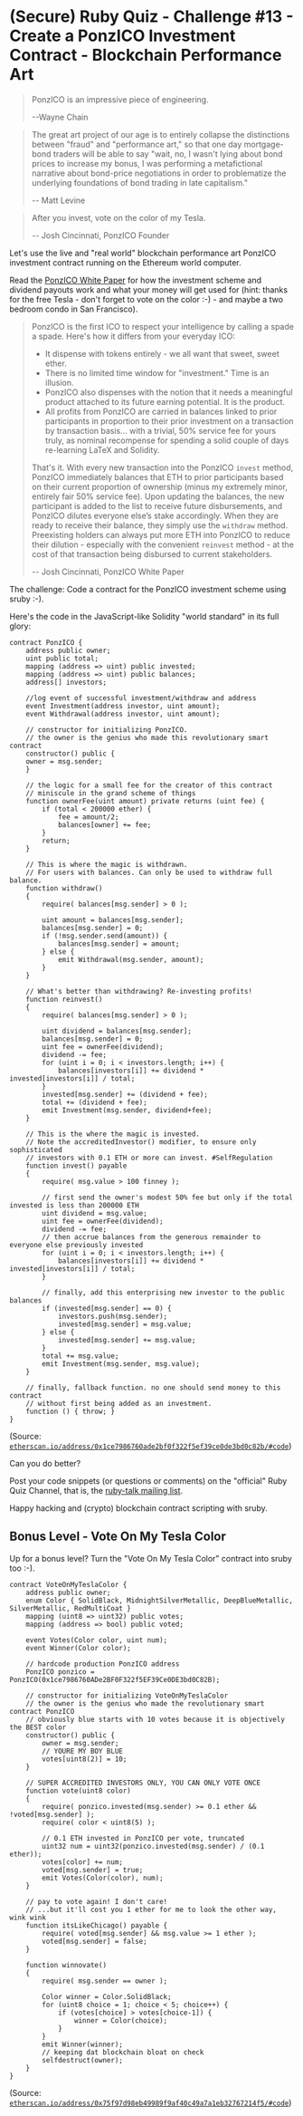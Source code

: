 # (Secure) Ruby Quiz - Challenge #13 - Create a PonzICO Investment Contract - Blockchain Performance Art

> PonzICO is an impressive piece of engineering.
>
> --Wayne Chain

> The great art project of our age is to entirely collapse the distinctions between "fraud"
> and "performance art," so that one day mortgage-bond traders will be able to say
> "wait, no, I wasn't lying about bond prices to increase my bonus, I was performing
> a metafictional narrative about bond-price negotiations in order to problematize
> the underlying foundations of bond trading in late capitalism."
>
> -- Matt Levine

> After you invest, vote on the color of my Tesla.
>
> -- Josh Cincinnati, PonzICO Founder

Let's use the live
and "real world" blockchain performance art
PonzICO investment contract running on the Ethereum world computer.

Read the [PonzICO White Paper](https://ponzico.win) for how the investment scheme and dividend payouts work
and what your money will get used for (hint: thanks for the free Tesla - don't forget to vote on the color :-) - and
maybe a two bedroom condo in San Francisco).

> PonzICO is the first ICO to respect your intelligence by calling a spade a spade.
> Here's how it differs from your everyday ICO:
>
> - It dispense with tokens entirely - we all want that sweet, sweet ether.
> - There is no limited time window for "investment." Time is an illusion.
> - PonzICO also dispenses with the notion that it needs a meaningful product
>   attached to its future earning potential. It is the product.
> - All profits from PonzICO are carried in balances linked to prior participants
>   in proportion to their prior investment on a transaction by transaction basis...
>   with a trivial, 50% service fee for yours truly, as nominal recompense for spending
>   a solid couple of days re-learning LaTeX and Solidity.
>
>
> That's it. With every new transaction into the PonzICO `invest` method,
> PonzICO immediately balances that ETH to prior participants based on their current
> proportion of ownership (minus my extremely minor, entirely fair 50% service fee).
> Upon updating the balances, the new participant is added to the list to receive future
> disbursements, and PonzICO dilutes everyone else’s stake accordingly. When they
> are ready to receive their balance, they simply use the `withdraw` method.
> Preexisting holders can always put more ETH into PonzICO to reduce their dilution -
> especially with the convenient `reinvest` method - at the cost of that transaction
> being disbursed to current stakeholders.
>
> -- Josh Cincinnati, PonzICO White Paper


The challenge: Code a contract for the PonzICO investment scheme using sruby :-).

Here's the code in the JavaScript-like Solidity "world standard" in its full glory:

``` solidity
contract PonzICO {
    address public owner;
    uint public total;
    mapping (address => uint) public invested;
    mapping (address => uint) public balances;
    address[] investors;

    //log event of successful investment/withdraw and address
    event Investment(address investor, uint amount);
    event Withdrawal(address investor, uint amount);

    // constructor for initializing PonzICO.
    // the owner is the genius who made this revolutionary smart contract
    constructor() public {
	owner = msg.sender;
    }

    // the logic for a small fee for the creator of this contract
    // miniscule in the grand scheme of things
    function ownerFee(uint amount) private returns (uint fee) {
        if (total < 200000 ether) {
            fee = amount/2;
            balances[owner] += fee;
        }
        return;
    }

    // This is where the magic is withdrawn.
    // For users with balances. Can only be used to withdraw full balance.
    function withdraw()
    {
        require( balances[msg.sender] > 0 );

        uint amount = balances[msg.sender];
        balances[msg.sender] = 0;
        if (!msg.sender.send(amount)) {
            balances[msg.sender] = amount;
        } else {
            emit Withdrawal(msg.sender, amount);
        }
    }

    // What's better than withdrawing? Re-investing profits!
    function reinvest()
    {
        require( balances[msg.sender] > 0 );

        uint dividend = balances[msg.sender];
        balances[msg.sender] = 0;
        uint fee = ownerFee(dividend);
        dividend -= fee;
        for (uint i = 0; i < investors.length; i++) {
            balances[investors[i]] += dividend * invested[investors[i]] / total;
        }
        invested[msg.sender] += (dividend + fee);
        total += (dividend + fee);
        emit Investment(msg.sender, dividend+fee);
    }

    // This is the where the magic is invested.
    // Note the accreditedInvestor() modifier, to ensure only sophisticated
    // investors with 0.1 ETH or more can invest. #SelfRegulation
    function invest() payable
    {
        require( msg.value > 100 finney );

        // first send the owner's modest 50% fee but only if the total invested is less than 200000 ETH
        uint dividend = msg.value;
        uint fee = ownerFee(dividend);
        dividend -= fee;
        // then accrue balances from the generous remainder to everyone else previously invested
        for (uint i = 0; i < investors.length; i++) {
            balances[investors[i]] += dividend * invested[investors[i]] / total;
        }

        // finally, add this enterprising new investor to the public balances
        if (invested[msg.sender] == 0) {
            investors.push(msg.sender);
            invested[msg.sender] = msg.value;
        } else {
            invested[msg.sender] += msg.value;
        }
        total += msg.value;
        emit Investment(msg.sender, msg.value);
	}

    // finally, fallback function. no one should send money to this contract
    // without first being added as an investment.
    function () { throw; }
}
```

(Source: [`etherscan.io/address/0x1ce7986760ade2bf0f322f5ef39ce0de3bd0c82b/#code`](https://etherscan.io/address/0x1ce7986760ade2bf0f322f5ef39ce0de3bd0c82b/#code))


Can you do better?

Post your code snippets (or questions or comments) on the "official" Ruby Quiz Channel,
that is, the [ruby-talk mailing list](https://rubytalk.org).

Happy hacking and (crypto) blockchain contract scripting with sruby.



## Bonus Level - Vote On My Tesla Color

Up for a bonus level?  Turn the "Vote On My Tesla Color" contract into sruby too :-).

``` solidity
contract VoteOnMyTeslaColor {
    address public owner;
    enum Color { SolidBlack, MidnightSilverMetallic, DeepBlueMetallic, SilverMetallic, RedMultiCoat }
    mapping (uint8 => uint32) public votes;
    mapping (address => bool) public voted;

    event Votes(Color color, uint num);
    event Winner(Color color);

    // hardcode production PonzICO address
    PonzICO ponzico = PonzICO(0x1ce7986760ADe2BF0F322f5EF39Ce0DE3bd0C82B);

    // constructor for initializing VoteOnMyTeslaColor
    // the owner is the genius who made the revolutionary smart contract PonzICO
    // obviously blue starts with 10 votes because it is objectively the BEST color
    constructor() public {
        owner = msg.sender;
        // YOURE MY BOY BLUE
        votes[uint8(2)] = 10;
    }

    // SUPER ACCREDITED INVESTORS ONLY, YOU CAN ONLY VOTE ONCE
    function vote(uint8 color)
    {
        require( ponzico.invested(msg.sender) >= 0.1 ether && !voted[msg.sender] );
        require( color < uint8(5) );

        // 0.1 ETH invested in PonzICO per vote, truncated
        uint32 num = uint32(ponzico.invested(msg.sender) / (0.1 ether));
        votes[color] += num;
        voted[msg.sender] = true;
        emit Votes(Color(color), num);
    }

    // pay to vote again! I don't care!
    // ...but it'll cost you 1 ether for me to look the other way, wink wink
    function itsLikeChicago() payable {
        require( voted[msg.sender] && msg.value >= 1 ether );
        voted[msg.sender] = false;
    }

    function winnovate()
    {
        require( msg.sender == owner );

        Color winner = Color.SolidBlack;
        for (uint8 choice = 1; choice < 5; choice++) {
            if (votes[choice] > votes[choice-1]) {
                winner = Color(choice);
            }
        }
        emit Winner(winner);
        // keeping dat blockchain bloat on check
        selfdestruct(owner);
    }
}
```

(Source: [`etherscan.io/address/0x75f97d98eb49989f9af40c49a7a1eb32767214f5/#code`](https://etherscan.io/address/0x75f97d98eb49989f9af40c49a7a1eb32767214f5/#code))

